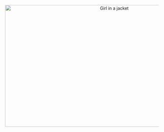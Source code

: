 <center><img src="https://i.pinimg.com/originals/9c/35/6c/9c356c9ded0c8d64958ca64d8473ebf1.gif" alt="Girl in a jacket" width="700" height="400"></center>
